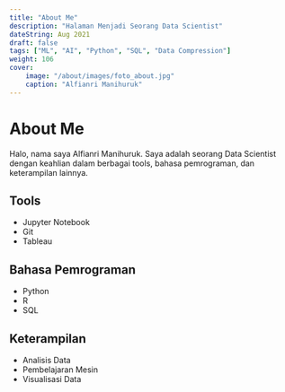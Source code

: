 ```yaml
---
title: "About Me"
description: "Halaman Menjadi Seorang Data Scientist"
dateString: Aug 2021
draft: false
tags: ["ML", "AI", "Python", "SQL", "Data Compression"]
weight: 106
cover:
    image: "/about/images/foto_about.jpg"
    caption: "Alfianri Manihuruk"
---
```




# About Me
Halo, nama saya Alfianri Manihuruk. Saya adalah seorang Data Scientist dengan keahlian dalam berbagai tools, bahasa pemrograman, dan keterampilan lainnya.

## Tools
- Jupyter Notebook
- Git
- Tableau

## Bahasa Pemrograman
- Python
- R
- SQL

## Keterampilan
- Analisis Data
- Pembelajaran Mesin
- Visualisasi Data


